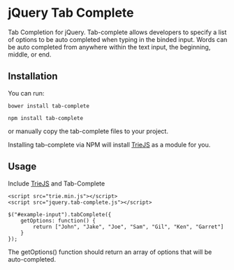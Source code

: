 # jQuery Tab Complete

Tab Completion for jQuery. Tab-complete allows developers to specify a list of options to be auto completed when typing in the binded input. Words can be auto completed from anywhere within the text input, the beginning, middle, or end.

## Installation

You can run:

```bower install tab-complete```

```npm install tab-complete```

or manually copy the tab-complete files to your project.

Installing tab-complete via NPM will install [TrieJS](https://github.com/pthurlow/triejs) as a module for you.

## Usage

Include [TrieJS](https://github.com/pthurlow/triejs) and Tab-Complete

```
<script src="trie.min.js"></script>
<script src="jquery.tab-complete.js"></script>
```

```
$("#example-input").tabComplete({
	getOptions: function() {
		return ["John", "Jake", "Joe", "Sam", "Gil", "Ken", "Garret"]
	}
});
```

The getOptions() function should return an array of options that will be auto-completed.